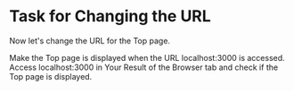 # Task for Changing the URL
Now let's change the URL for the Top page.
  
Make the Top page is displayed when the URL localhost:3000 is accessed.
Access localhost:3000 in Your Result of the Browser tab and check if the Top page is displayed.
